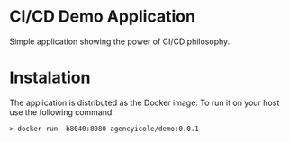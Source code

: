 # CI/CD Demo Application

Simple application showing the power of CI/CD philosophy.

# Instalation

The application is distributed as the Docker image. To run it on your host
use the following command:

```
> docker run -b8040:8080 agencyicole/demo:0.0.1
```